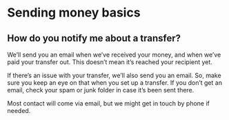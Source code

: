 # Sending money basics  
## How do you notify me about a transfer?  
We’ll send you an email when we’ve received your money, and when we’ve paid your transfer out. This doesn’t mean it’s reached your recipient yet.

If there’s an issue with your transfer, we’ll also send you an email. So, make sure you keep an eye on that when you set up a transfer. If you don’t get an email, check your spam or junk folder in case it’s been sent there.

Most contact will come via email, but we might get in touch by phone if needed.